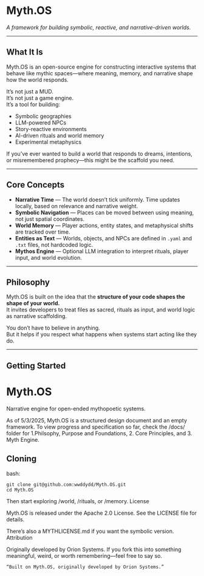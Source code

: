 # Myth.OS  
*A framework for building symbolic, reactive, and narrative-driven worlds.*

---

## What It Is

Myth.OS is an open-source engine for constructing interactive systems that behave like mythic spaces—where meaning, memory, and narrative shape how the world responds.

It’s not just a MUD.  
It’s not just a game engine.  
It’s a tool for building:

- Symbolic geographies
- LLM-powered NPCs
- Story-reactive environments
- AI-driven rituals and world memory
- Experimental metaphysics

If you’ve ever wanted to build a world that responds to dreams, intentions, or misremembered prophecy—this might be the scaffold you need.

---

## Core Concepts

- **Narrative Time** — The world doesn’t tick uniformly. Time updates locally, based on relevance and narrative weight.
- **Symbolic Navigation** — Places can be moved between using meaning, not just spatial coordinates.
- **World Memory** — Player actions, entity states, and metaphysical shifts are tracked over time.
- **Entities as Text** — Worlds, objects, and NPCs are defined in `.yaml` and `.txt` files, not hardcoded logic.
- **Mythos Engine** — Optional LLM integration to interpret rituals, player input, and world evolution.

---

## Philosophy

Myth.OS is built on the idea that the **structure of your code shapes the shape of your world.**  
It invites developers to treat files as sacred, rituals as input, and world logic as narrative scaffolding.

You don’t have to believe in anything.  
But it helps if you respect what happens when systems start acting like they do.

---

## Getting Started

# Myth.OS

Narrative engine for open-ended mythopoetic systems.

As of 5/3/2025, Myth.OS is a structured design document and an empty framework.  To view progress and specification so far, check the /docs/ folder for 1.Philsophy, Purpose and Foundations, 2. Core Principles, and 3. Myth Engine.

## Cloning

bash:
```
git clone git@github.com:wwddydd/Myth.OS.git
cd Myth.OS
```

Then start exploring /world, /rituals, or /memory.
License

Myth.OS is released under the Apache 2.0 License.
See the LICENSE file for details.

There’s also a MYTHLICENSE.md if you want the symbolic version.
Attribution

Originally developed by Orion Systems.
If you fork this into something meaningful, weird, or worth remembering—feel free to say so.

    “Built on Myth.OS, originally developed by Orion Systems.”


